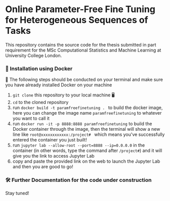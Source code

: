 # Online Parameter-Free Fine Tuning for Heterogeneous Sequences of Tasks
This repository contains the source code for the thesis submitted in part requirement for the MSc Computational Statistics and Machine Learning at University College London.


### 🐳  Installation using Docker 

📍 The following steps should be conducted on your terminal and make sure you have already installed Docker on your machine

1. `git clone` this repository to your local machine 🖥
2. `cd` to the cloned repository 
3. run `docker build -t paramfreefinetuning . ` to build the docker image, here you can change the image name `paramfreefinetuning` to whatever you want to call it
4. run `docker run -it -p 8888:8888 paramfreefinetuning` to build the Docker container through the image, then the terminal will show a new line like `root@xxxxxxxxxxxx:/project# ` which means you've successfully entered the container you just built! 
5. run `jupyter lab --allow-root --port=8888 --ip=0.0.0.0` in the container (in other words, type the command after `/project#`) and it will give you the link to access Jupyter Lab
6. copy and paste the provided link on the web to launch the Jupyter Lab and then you are good to go!

### 🛠 Further Documentation for the code under construction 

Stay tuned! 
